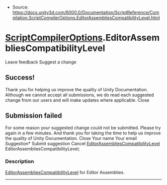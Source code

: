* Source: https://docs.unity3d.com/6000.0/Documentation/ScriptReference/Compilation.ScriptCompilerOptions.EditorAssembliesCompatibilityLevel.html

#  [ScriptCompilerOptions](https://docs.unity3d.com/6000.0/Documentation/ScriptReference/Compilation.ScriptCompilerOptions.html).EditorAssembliesCompatibilityLevel
Leave feedback
Suggest a change
## Success!
Thank you for helping us improve the quality of Unity Documentation. Although we cannot accept all submissions, we do read each suggested change from our users and will make updates where applicable.
Close
## Submission failed
For some reason your suggested change could not be submitted. Please <a>try again</a> in a few minutes. And thank you for taking the time to help us improve the quality of Unity Documentation.
Close
Your name Your email Suggestion* Submit suggestion
Cancel
[EditorAssembliesCompatibilityLevel](https://docs.unity3d.com/6000.0/Documentation/ScriptReference/EditorAssembliesCompatibilityLevel.html) EditorAssembliesCompatibilityLevel; 
### Description
[EditorAssembliesCompatibilityLevel](https://docs.unity3d.com/6000.0/Documentation/ScriptReference/EditorAssembliesCompatibilityLevel.html) for Editor Assemblies.
* * *
